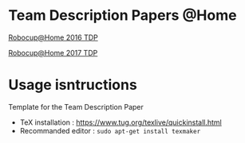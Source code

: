 # Team Description Papers @Home 
[Robocup@Home 2016 TDP](https://github.com/WalkingMachine/wm_robocup_tdp/blob/master/documents/TDP_WalkingMachine_Robocup%202016.pdf)

[Robocup@Home 2017 TDP](https://github.com/WalkingMachine/wm_robocup_tdp/blob/master/documents/TDP_WalkingMachine_Robocup%202017.pdf)
# Usage isntructions
Template for the Team Description Paper

* TeX installation : https://www.tug.org/texlive/quickinstall.html
* Recommanded editor : `sudo apt-get install texmaker`

